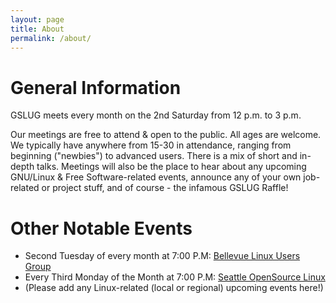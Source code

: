 ```yaml
---
layout: page
title: About
permalink: /about/
---
```

# General Information
GSLUG meets every month on the 2nd Saturday from 12 p.m. to 3 p.m.

Our meetings are free to attend & open to the public. All ages are welcome. We typically have anywhere from 15-30 in attendance, ranging from beginning ("newbies") to advanced users. There is a mix of short and in-depth talks. Meetings will also be the place to hear about any upcoming GNU/Linux & Free Software-related events, announce any of your own job-related or project stuff, and of course - the infamous GSLUG Raffle!

# Other Notable Events
* Second Tuesday of every month at 7:00 P.M: [Bellevue Linux Users Group](http://belug.herber.us/) 
* Every Third Monday of the Month at 7:00 P.M: [Seattle OpenSource Linux](https://www.meetup.com/seattlelinux/) 
* (Please add any Linux-related (local or regional) upcoming events here!)
